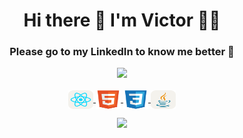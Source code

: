 <div align="center">
 <h1 align='center'>
  Hi there 👋 I'm Victor 👨‍💻
</h1>
  <h3>Please go to my LinkedIn to know me better 👋</h3>
  <div>
    <a href="https://www.linkedin.com/in/ovictorhugol/"/>
    <img src="https://img.shields.io/badge/LinkedIn-0077B5?style=for-the-badge&logo=linkedin&logoColor=white" /> 
   </div>

<div style="display: inline_block" ><br>
  <img align="center" alt="Rafa-React" height="30" width="40" src="https://github.com/tandpfun/skill-icons/blob/main/icons/React-Light.svg">
  <img align="center" alt="Rafa-HTML" height="30" width="40" src="https://raw.githubusercontent.com/devicons/devicon/master/icons/html5/html5-original.svg">
  <img align="center" alt="Rafa-CSS" height="30" width="40" src="https://raw.githubusercontent.com/devicons/devicon/master/icons/css3/css3-original.svg">
  <img align="center" height="30" width="40" src="https://github.com/tandpfun/skill-icons/blob/main/icons/Java-Light.svg" width="48">
</div>
</p>
<div>
  <a href="https://github.com/Ovictorhugol">
  <img loading="lazy" height="180em" src="https://github-readme-stats.vercel.app/api/top-langs/?username=Ovictorhugol&layout=compact&langs_count=7&theme=dracula"/>
</div>
  
</div>
